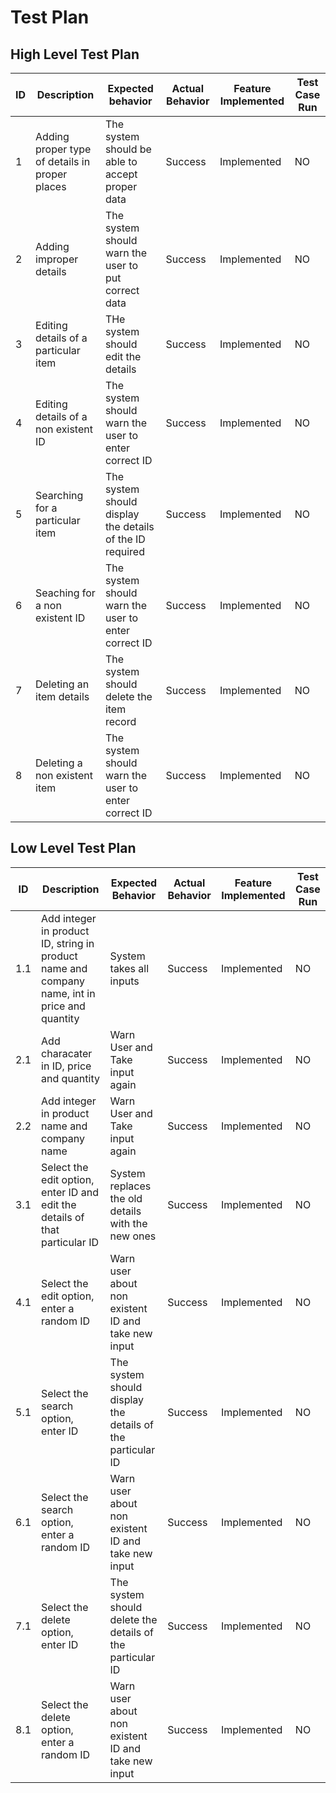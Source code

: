 # Test Plan

## High Level Test Plan

| ID  | Description | Expected behavior | Actual Behavior | Feature Implemented | Test Case Run |
|-----|-------------|--------------|------------|---------------------|---------------|
| 1   | Adding proper type of details in proper places | The system should be able to accept proper data | Success | Implemented | NO |
| 2   | Adding improper details | The system should warn the user to put correct data | Success | Implemented | NO |
| 3   | Editing details of a particular item | THe system should edit the details | Success | Implemented | NO |
| 4   | Editing details of a non existent ID | The system should warn the user to enter correct ID | Success | Implemented | NO |
| 5   | Searching for a particular item | The system should display the details of the ID required | Success |  Implemented | NO |
| 6   | Seaching for a non existent ID | The system should warn the user to enter correct ID | Success |  Implemented | NO |
| 7   | Deleting an item details | The system should delete the item record | Success |  Implemented | NO |
| 8   | Deleting a non existent item | The system should warn the user to enter correct ID | Success | Implemented | NO |


## Low Level Test Plan

| ID  | Description | Expected Behavior | Actual Behavior | Feature Implemented | Test Case Run |
|-----|-------------|--------------|------------|---------------------|---------------|
| 1.1 | Add integer in product ID, string in product name and company name, int in price and quantity| System takes all inputs | Success | Implemented | NO |
| 2.1 | Add characater in ID, price and quantity | Warn User and Take input again | Success | Implemented | NO |
| 2.2 | Add integer in product name and company name | Warn User and Take input again | Success | Implemented | NO |
| 3.1 | Select the edit option, enter ID and edit the details of that particular ID | System replaces the old details with the new ones | Success | Implemented | NO |
| 4.1 | Select the edit option, enter a random ID | Warn user about non existent ID and take new input | Success | Implemented | NO |
| 5.1 | Select the search option, enter ID | The system should display the details of the particular ID | Success | Implemented | NO |
| 6.1 | Select the search option, enter a random ID | Warn user about non existent ID and take new input | Success | Implemented | NO |
| 7.1 | Select the delete option, enter ID | The system should delete the details of the particular ID | Success | Implemented | NO |
| 8.1 | Select the delete option, enter a random ID | Warn user about non existent ID and take new input | Success | Implemented | NO |
